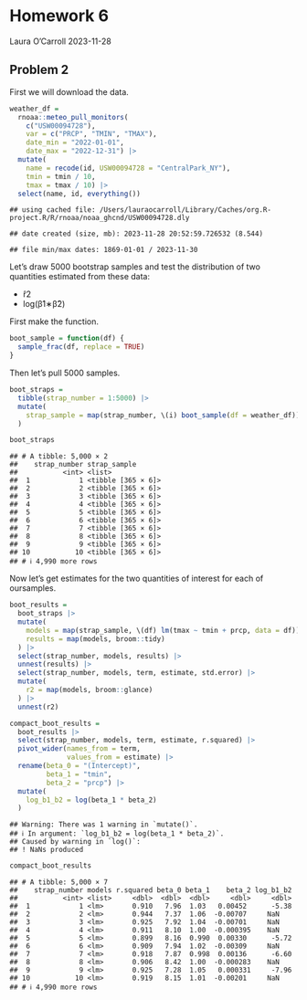 Homework 6
================
Laura O’Carroll
2023-11-28

## Problem 2

First we will download the data.

``` r
weather_df = 
  rnoaa::meteo_pull_monitors(
    c("USW00094728"),
    var = c("PRCP", "TMIN", "TMAX"), 
    date_min = "2022-01-01",
    date_max = "2022-12-31") |>
  mutate(
    name = recode(id, USW00094728 = "CentralPark_NY"),
    tmin = tmin / 10,
    tmax = tmax / 10) |>
  select(name, id, everything())
```

    ## using cached file: /Users/lauraocarroll/Library/Caches/org.R-project.R/R/rnoaa/noaa_ghcnd/USW00094728.dly

    ## date created (size, mb): 2023-11-28 20:52:59.726532 (8.544)

    ## file min/max dates: 1869-01-01 / 2023-11-30

Let’s draw 5000 bootstrap samples and test the distribution of two
quantities estimated from these data:

- r̂2
- log(β̂1∗β̂2)

First make the function.

``` r
boot_sample = function(df) {
  sample_frac(df, replace = TRUE)
}
```

Then let’s pull 5000 samples.

``` r
boot_straps = 
  tibble(strap_number = 1:5000) |> 
  mutate(
    strap_sample = map(strap_number, \(i) boot_sample(df = weather_df))
  )

boot_straps
```

    ## # A tibble: 5,000 × 2
    ##    strap_number strap_sample      
    ##           <int> <list>            
    ##  1            1 <tibble [365 × 6]>
    ##  2            2 <tibble [365 × 6]>
    ##  3            3 <tibble [365 × 6]>
    ##  4            4 <tibble [365 × 6]>
    ##  5            5 <tibble [365 × 6]>
    ##  6            6 <tibble [365 × 6]>
    ##  7            7 <tibble [365 × 6]>
    ##  8            8 <tibble [365 × 6]>
    ##  9            9 <tibble [365 × 6]>
    ## 10           10 <tibble [365 × 6]>
    ## # ℹ 4,990 more rows

Now let’s get estimates for the two quantities of interest for each of
oursamples.

``` r
boot_results = 
  boot_straps |> 
  mutate(
    models = map(strap_sample, \(df) lm(tmax ~ tmin + prcp, data = df)),
    results = map(models, broom::tidy)
  ) |> 
  select(strap_number, models, results) |> 
  unnest(results) |> 
  select(strap_number, models, term, estimate, std.error) |>  
  mutate(
    r2 = map(models, broom::glance)
  ) |> 
  unnest(r2)

compact_boot_results =
  boot_results |> 
  select(strap_number, models, term, estimate, r.squared) |> 
  pivot_wider(names_from = term,
              values_from = estimate) |> 
  rename(beta_0 = "(Intercept)",
         beta_1 = "tmin",
         beta_2 = "prcp") |> 
  mutate(
    log_b1_b2 = log(beta_1 * beta_2)
  )
```

    ## Warning: There was 1 warning in `mutate()`.
    ## ℹ In argument: `log_b1_b2 = log(beta_1 * beta_2)`.
    ## Caused by warning in `log()`:
    ## ! NaNs produced

``` r
compact_boot_results
```

    ## # A tibble: 5,000 × 7
    ##    strap_number models r.squared beta_0 beta_1    beta_2 log_b1_b2
    ##           <int> <list>     <dbl>  <dbl>  <dbl>     <dbl>     <dbl>
    ##  1            1 <lm>       0.910   7.96  1.03   0.00452      -5.38
    ##  2            2 <lm>       0.944   7.37  1.06  -0.00707     NaN   
    ##  3            3 <lm>       0.925   7.92  1.04  -0.00701     NaN   
    ##  4            4 <lm>       0.911   8.10  1.00  -0.000395    NaN   
    ##  5            5 <lm>       0.899   8.16  0.990  0.00330      -5.72
    ##  6            6 <lm>       0.909   7.94  1.02  -0.00309     NaN   
    ##  7            7 <lm>       0.918   7.87  0.998  0.00136      -6.60
    ##  8            8 <lm>       0.906   8.42  1.00  -0.000283    NaN   
    ##  9            9 <lm>       0.925   7.28  1.05   0.000331     -7.96
    ## 10           10 <lm>       0.919   8.15  1.01  -0.00201     NaN   
    ## # ℹ 4,990 more rows
